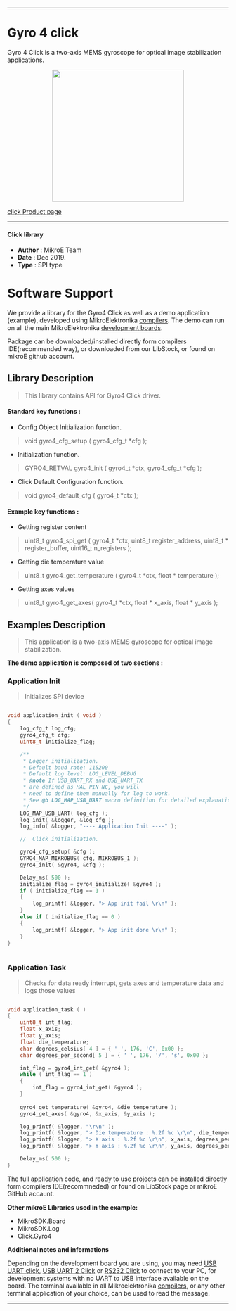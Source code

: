 
---
# Gyro 4 click

Gyro 4 Click  is a two-axis MEMS gyroscope for optical image stabilization applications.

<p align="center">
  <img src="https://download.mikroe.com/images/click_for_ide/gyro4_click.png" height=300px>
</p>

[click Product page](https://www.mikroe.com/gyro-4-click)

---


#### Click library 

- **Author**        : MikroE Team
- **Date**          : Dec 2019.
- **Type**          : SPI type


# Software Support

We provide a library for the Gyro4 Click 
as well as a demo application (example), developed using MikroElektronika 
[compilers](https://shop.mikroe.com/compilers). 
The demo can run on all the main MikroElektronika [development boards](https://shop.mikroe.com/development-boards).

Package can be downloaded/installed directly form compilers IDE(recommended way), or downloaded from our LibStock, or found on mikroE github account. 

## Library Description

> This library contains API for Gyro4 Click driver.

#### Standard key functions :

- Config Object Initialization function.
> void gyro4_cfg_setup ( gyro4_cfg_t *cfg ); 
 
- Initialization function.
> GYRO4_RETVAL gyro4_init ( gyro4_t *ctx, gyro4_cfg_t *cfg );

- Click Default Configuration function.
> void gyro4_default_cfg ( gyro4_t *ctx );


#### Example key functions :

- Getting register content
> uint8_t gyro4_spi_get ( gyro4_t *ctx, uint8_t register_address, uint8_t * register_buffer, uint16_t n_registers );
 
- Getting die temperature value
> uint8_t gyro4_get_temperature ( gyro4_t *ctx, float * temperature );

- Getting axes values
> uint8_t gyro4_get_axes( gyro4_t *ctx, float * x_axis, float * y_axis );

## Examples Description

> This application is a two-axis MEMS gyroscope for optical image stabilization.

**The demo application is composed of two sections :**

### Application Init 

> Initializes SPI device

```c

void application_init ( void )
{
    log_cfg_t log_cfg;
    gyro4_cfg_t cfg;
    uint8_t initialize_flag;

    /** 
     * Logger initialization.
     * Default baud rate: 115200
     * Default log level: LOG_LEVEL_DEBUG
     * @note If USB_UART_RX and USB_UART_TX 
     * are defined as HAL_PIN_NC, you will 
     * need to define them manually for log to work. 
     * See @b LOG_MAP_USB_UART macro definition for detailed explanation.
     */
    LOG_MAP_USB_UART( log_cfg );
    log_init( &logger, &log_cfg );
    log_info( &logger, "---- Application Init ----" );

    //  Click initialization.

    gyro4_cfg_setup( &cfg );
    GYRO4_MAP_MIKROBUS( cfg, MIKROBUS_1 );
    gyro4_init( &gyro4, &cfg );

    Delay_ms( 500 );
    initialize_flag = gyro4_initialize( &gyro4 );
    if ( initialize_flag == 1 )
    {
        log_printf( &logger, "> App init fail \r\n" );
    }
    else if ( initialize_flag == 0 )
    {
        log_printf( &logger, "> App init done \r\n" );
    }
}
  
```

### Application Task

> Checks for data ready interrupt, gets axes and temperature data and logs those values

```c

void application_task ( )
{
    uint8_t int_flag;
    float x_axis;
    float y_axis;
    float die_temperature;
    char degrees_celsius[ 4 ] = { ' ', 176, 'C', 0x00 };
    char degrees_per_second[ 5 ] = { ' ', 176, '/', 's', 0x00 };

    int_flag = gyro4_int_get( &gyro4 );
    while ( int_flag == 1 )
    {
        int_flag = gyro4_int_get( &gyro4 );
    }
    
    gyro4_get_temperature( &gyro4, &die_temperature );
    gyro4_get_axes( &gyro4, &x_axis, &y_axis );

    log_printf( &logger, "\r\n" );
    log_printf( &logger, "> Die temperature : %.2f %c \r\n", die_temperature, degrees_celsius );
    log_printf( &logger, "> X axis : %.2f %c \r\n", x_axis, degrees_per_second );
    log_printf( &logger, "> Y axis : %.2f %c \r\n", y_axis, degrees_per_second );

    Delay_ms( 500 );
}

```

The full application code, and ready to use projects can be  installed directly form compilers IDE(recommneded) or found on LibStock page or mikroE GitHub accaunt.

**Other mikroE Libraries used in the example:** 

- MikroSDK.Board
- MikroSDK.Log
- Click.Gyro4

**Additional notes and informations**

Depending on the development board you are using, you may need 
[USB UART click](https://shop.mikroe.com/usb-uart-click), 
[USB UART 2 Click](https://shop.mikroe.com/usb-uart-2-click) or 
[RS232 Click](https://shop.mikroe.com/rs232-click) to connect to your PC, for 
development systems with no UART to USB interface available on the board. The 
terminal available in all Mikroelektronika 
[compilers](https://shop.mikroe.com/compilers), or any other terminal application 
of your choice, can be used to read the message.



---
